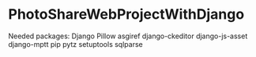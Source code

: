 # PhotoShareWebProjectWithDjango
Needed packages:
Django
Pillow
asgiref
django-ckeditor
django-js-asset
django-mptt
pip
pytz
setuptools
sqlparse
